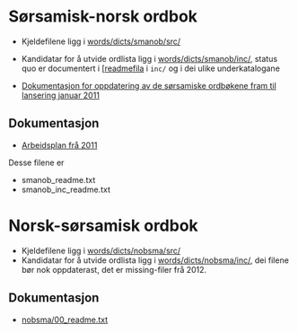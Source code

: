 

# Sørsamisk-norsk ordbok


* Kjeldefilene ligg i [words/dicts/smanob/src/](https://gtsvn.uit.no/langtech/trunk/words/dicts/smanob/src/)


* Kandidatar for å utvide ordlista ligg i [words/dicts/smanob/inc/](https://gtsvn.uit.no/langtech/trunk/words/dicts/smanob/inc/), status quo er documentert i [[readmefila](smanob/00_readme.txt) i `inc/` og i dei ulike underkatalogane
* [Dokumentasjon for oppdatering av de sørsamiske ordbøkene fram til lansering januar 2011](smanob_oppdatering.html)


##  Dokumentasjon

- [Arbeidsplan frå 2011](smanob_oppdatering.md)

Desse filene er
- smanob_readme.txt
- smanob_inc_readme.txt




# Norsk-sørsamisk ordbok


* Kjeldefilene ligg i [words/dicts/nobsma/src/](https://gtsvn.uit.no/langtech/trunk/words/dicts/nobsma/src/)
* Kandidatar for å utvide ordlista ligg i [words/dicts/nobsma/inc/](https://gtsvn.uit.no/langtech/trunk/words/dicts/nobsma/inc/), 
  dei filene bør nok oppdaterast, det er missing-filer frå 2012.


##  Dokumentasjon


* [nobsma/00_readme.txt](nobsma_readme.txt)
